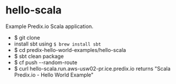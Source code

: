 hello-scala
===========

Example Predix.io Scala application.

- $ git clone 
- install sbt using `$ brew install sbt`
- $ cd predix-hello-world-examples/hello-scala
- $ sbt clean package
- $ cf push --random-route
- $ curl hello-scala.run.aws-usw02-pr.ice.predix.io  returns "Scala Predix.io - Hello World Example"


